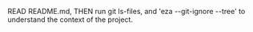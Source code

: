 READ README.md, THEN run git ls-files, and 'eza --git-ignore --tree' to understand the context of the project.